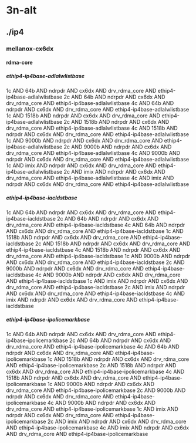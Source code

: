 # 3n-alt
## ./ip4
### mellanox-cx6dx
#### rdma-core
##### ethip4-ip4base-adlalwlistbase
1c AND 64b AND ndrpdr AND cx6dx AND drv_rdma_core AND ethip4-ip4base-adlalwlistbase
2c AND 64b AND ndrpdr AND cx6dx AND drv_rdma_core AND ethip4-ip4base-adlalwlistbase
4c AND 64b AND ndrpdr AND cx6dx AND drv_rdma_core AND ethip4-ip4base-adlalwlistbase
1c AND 1518b AND ndrpdr AND cx6dx AND drv_rdma_core AND ethip4-ip4base-adlalwlistbase
2c AND 1518b AND ndrpdr AND cx6dx AND drv_rdma_core AND ethip4-ip4base-adlalwlistbase
4c AND 1518b AND ndrpdr AND cx6dx AND drv_rdma_core AND ethip4-ip4base-adlalwlistbase
1c AND 9000b AND ndrpdr AND cx6dx AND drv_rdma_core AND ethip4-ip4base-adlalwlistbase
2c AND 9000b AND ndrpdr AND cx6dx AND drv_rdma_core AND ethip4-ip4base-adlalwlistbase
4c AND 9000b AND ndrpdr AND cx6dx AND drv_rdma_core AND ethip4-ip4base-adlalwlistbase
1c AND imix AND ndrpdr AND cx6dx AND drv_rdma_core AND ethip4-ip4base-adlalwlistbase
2c AND imix AND ndrpdr AND cx6dx AND drv_rdma_core AND ethip4-ip4base-adlalwlistbase
4c AND imix AND ndrpdr AND cx6dx AND drv_rdma_core AND ethip4-ip4base-adlalwlistbase
##### ethip4-ip4base-iacldstbase
1c AND 64b AND ndrpdr AND cx6dx AND drv_rdma_core AND ethip4-ip4base-iacldstbase
2c AND 64b AND ndrpdr AND cx6dx AND drv_rdma_core AND ethip4-ip4base-iacldstbase
4c AND 64b AND ndrpdr AND cx6dx AND drv_rdma_core AND ethip4-ip4base-iacldstbase
1c AND 1518b AND ndrpdr AND cx6dx AND drv_rdma_core AND ethip4-ip4base-iacldstbase
2c AND 1518b AND ndrpdr AND cx6dx AND drv_rdma_core AND ethip4-ip4base-iacldstbase
4c AND 1518b AND ndrpdr AND cx6dx AND drv_rdma_core AND ethip4-ip4base-iacldstbase
1c AND 9000b AND ndrpdr AND cx6dx AND drv_rdma_core AND ethip4-ip4base-iacldstbase
2c AND 9000b AND ndrpdr AND cx6dx AND drv_rdma_core AND ethip4-ip4base-iacldstbase
4c AND 9000b AND ndrpdr AND cx6dx AND drv_rdma_core AND ethip4-ip4base-iacldstbase
1c AND imix AND ndrpdr AND cx6dx AND drv_rdma_core AND ethip4-ip4base-iacldstbase
2c AND imix AND ndrpdr AND cx6dx AND drv_rdma_core AND ethip4-ip4base-iacldstbase
4c AND imix AND ndrpdr AND cx6dx AND drv_rdma_core AND ethip4-ip4base-iacldstbase
##### ethip4-ip4base-ipolicemarkbase
1c AND 64b AND ndrpdr AND cx6dx AND drv_rdma_core AND ethip4-ip4base-ipolicemarkbase
2c AND 64b AND ndrpdr AND cx6dx AND drv_rdma_core AND ethip4-ip4base-ipolicemarkbase
4c AND 64b AND ndrpdr AND cx6dx AND drv_rdma_core AND ethip4-ip4base-ipolicemarkbase
1c AND 1518b AND ndrpdr AND cx6dx AND drv_rdma_core AND ethip4-ip4base-ipolicemarkbase
2c AND 1518b AND ndrpdr AND cx6dx AND drv_rdma_core AND ethip4-ip4base-ipolicemarkbase
4c AND 1518b AND ndrpdr AND cx6dx AND drv_rdma_core AND ethip4-ip4base-ipolicemarkbase
1c AND 9000b AND ndrpdr AND cx6dx AND drv_rdma_core AND ethip4-ip4base-ipolicemarkbase
2c AND 9000b AND ndrpdr AND cx6dx AND drv_rdma_core AND ethip4-ip4base-ipolicemarkbase
4c AND 9000b AND ndrpdr AND cx6dx AND drv_rdma_core AND ethip4-ip4base-ipolicemarkbase
1c AND imix AND ndrpdr AND cx6dx AND drv_rdma_core AND ethip4-ip4base-ipolicemarkbase
2c AND imix AND ndrpdr AND cx6dx AND drv_rdma_core AND ethip4-ip4base-ipolicemarkbase
4c AND imix AND ndrpdr AND cx6dx AND drv_rdma_core AND ethip4-ip4base-ipolicemarkbase
